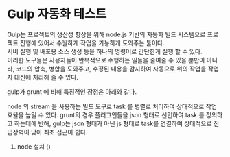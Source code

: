 # Gulp 자동화 테스트

Gulp는 프로젝트의 생산성 향상을 위해 node.js 기반의 자동화 빌드 시스템으로 프로젝트 진행에 있어서 수월하게 작업을 가능하게 도와주는 툴이다.  
서버 실행 및 배포용 소스 생성 등을 하나의 명령어로 간단한게 실행 할 수 있다.  
이러한 도구들은 사용자들이 반복적으로 수행하는 일들을 줄여줄 수 있을 뿐만이 아니라,  코드의 압축, 병합을 도와주고, 수정된 내용을 감지하여 자동으로 위의 작업을 작업자 대신에 처리해 줄 수 있다.

gulp가 grunt 에 비해 특징적인 장점은 아래와 같다.

node 의 stream 을 사용하는 빌드 도구로 task 를 병렬로 처리하여 상대적으로 작업 효율을 높일 수 있다.
grunt의 경우 플러그인들을 json 형태로 선언하여 task 를 정의하고 하는데에 반해, gulp는 json 형태가 아닌 js 형태로 task를 연결하여 상대적으로 진입장벽이 낮아 최초 접근이 쉽다.


1. node 설치 ()